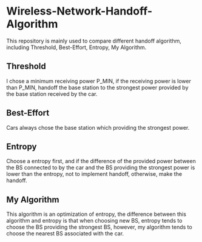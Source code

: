 # Wireless-Network-Handoff-Algorithm
This repository is mainly used to compare different handoff algorithm, including Threshold, Best-Effort, Entropy, My Algorithm.

## Threshold
I chose a minimum receiving power P_MIN, if the receiving power is lower than P_MIN, handoff the base station to the strongest power provided by the base station received by the car.

## Best-Effort
Cars always chose the base station which providing the strongest power.

## Entropy
Choose a entropy first, and if the difference of the provided power between the BS connected to by the car and the BS providing the strongest power is lower than the entropy, not to implement handoff, otherwise, make the handoff.

## My Algorithm
This algorithm is an optimization of entropy, the difference between this algorithm and entropy is that when choosing new BS, entropy tends to choose the BS providing the strongest BS, however, my algorithm tends to choose the nearest BS associated with the car.
